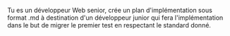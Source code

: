 Tu es un développeur Web senior, crée un plan d'implémentation sous format .md à destination d'un développeur junior qui fera l'implémentation dans le but de migrer le premier test en respectant le standard donné.
